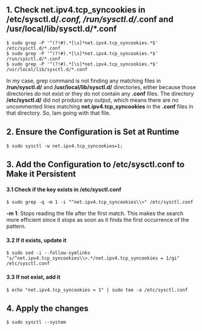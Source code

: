 ## 1. Check net.ipv4.tcp_syncookies in /etc/sysctl.d/*.conf, /run/sysctl.d/*.conf and /usr/local/lib/sysctl.d/*.conf
    $ sudo grep -P '^(?!#).*[\s]*net.ipv4.tcp_syncookies.*$' /etc/sysctl.d/*.conf
    $ sudo grep -P '^(?!#).*[\s]*net.ipv4.tcp_syncookies.*$' /run/sysctl.d/*.conf
    $ sudo grep -P '^(?!#).*[\s]*net.ipv4.tcp_syncookies.*$' /usr/local/lib/sysctl.d/*.conf

In my case, grep command is not finding any matching files in **/run/sysctl.d/** and **/usr/local/lib/sysctl.d/** directories, either because those directories 
do not exist or they do not contain any **.conf** files. The directory **/etc/sysctl.d/** did not produce any output, 
which means there are no uncommented lines matching **net.ipv4.tcp_syncookies** in the **.conf** files in that directory. So, Iam going with that file.

## 2. Ensure the Configuration is Set at Runtime
    $ sudo sysctl -w net.ipv4.tcp_syncookies=1;

## 3. Add the Configuration to /etc/sysctl.conf to Make it Persistent

#### 3.1 Check if the key exists in /etc/sysctl.conf
    $ sudo grep -q -m 1 -i "^net.ipv4.tcp_syncookies\\>" /etc/sysctl.conf

**-m 1**: Stops reading the file after the first match. This makes the search more efficient since it stops as soon as it finds the first occurrence of the pattern.

#### 3.2 If it exists, update it
    $ sudo sed -i --follow-symlinks "s/^net.ipv4.tcp_syncookies\\>.*/net.ipv4.tcp_syncookies = 1/gi" /etc/sysctl.conf

#### 3.3 If not exist, add it
    $ echo "net.ipv4.tcp_syncookies = 1" | sudo tee -a /etc/sysctl.conf

## 4. Apply the changes
    $ sudo sysctl --system
    


